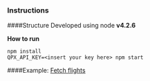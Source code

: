 ### Instructions

####Structure
Developed using node **v4.2.6**

**How to run**

````
npm install
QPX_API_KEY=<insert your key here> npm start
````

####Example: [Fetch flights](http://localhost:8000/flights?start_date=2016-04-20%2010:10:10&return_date=2016-04-24%2010:10:10&adult_passengers=2&origin=lis&destination=bcn&max_stops=0&max_price=2323&max_price_currency=EUR)
